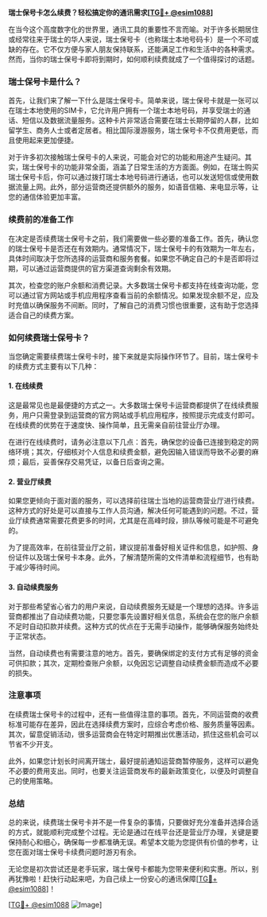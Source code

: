 **瑞士保号卡怎么续费？轻松搞定你的通讯需求[[TG💪+ @esim1088](https://t.me/s/esim1088)]**

在当今这个高度数字化的世界里，通讯工具的重要性不言而喻。对于许多长期居住或经常往来于瑞士的华人来说，瑞士保号卡（也称瑞士本地号码卡）是一个不可或缺的存在。它不仅方便与家人朋友保持联系，还能满足工作和生活中的各种需求。然而，当你的瑞士保号卡即将到期时，如何顺利续费就成了一个值得探讨的话题。

### 瑞士保号卡是什么？

首先，让我们来了解一下什么是瑞士保号卡。简单来说，瑞士保号卡就是一张可以在瑞士本地使用的SIM卡，它允许用户拥有一个瑞士本地号码，并享受瑞士的通话、短信以及数据流量服务。这种卡片非常适合需要在瑞士长期停留的人群，比如留学生、商务人士或者定居者。相比国际漫游服务，瑞士保号卡不仅费用更低，而且使用起来更加便捷。

对于许多初次接触瑞士保号卡的人来说，可能会对它的功能和用途产生疑问。其实，瑞士保号卡的功能非常全面，涵盖了日常生活的方方面面。例如，在瑞士购买瑞士保号卡后，你可以通过拨打瑞士本地号码进行通话，也可以发送短信或使用数据流量上网。此外，部分运营商还提供额外的服务，如语音信箱、来电显示等，让您的通信体验更加丰富。

### 续费前的准备工作

在决定是否续费瑞士保号卡之前，我们需要做一些必要的准备工作。首先，确认您的瑞士保号卡是否还在有效期内。通常情况下，瑞士保号卡的有效期为一年左右，具体时间取决于您所选择的运营商和服务套餐。如果您不确定自己的卡是否即将过期，可以通过运营商提供的官方渠道查询剩余有效期。

其次，检查您的账户余额和消费记录。大多数瑞士保号卡都支持在线查询功能，您可以通过官方网站或手机应用程序查看当前的余额情况。如果发现余额不足，应及时充值以确保服务不间断。同时，了解自己的消费习惯也很重要，这有助于您选择适合自己的续费方案。

### 如何续费瑞士保号卡？

当您确定需要续费瑞士保号卡时，接下来就是实际操作环节了。目前，瑞士保号卡的续费方式主要有以下几种：

#### 1. 在线续费
这是最常见也是最便捷的方式之一。大多数瑞士保号卡运营商都提供了在线续费服务，用户只需登录到运营商的官方网站或手机应用程序，按照提示完成支付即可。在线续费的优势在于速度快、操作简单，且无需亲自前往营业厅办理。

在进行在线续费时，请务必注意以下几点：首先，确保您的设备已连接到稳定的网络环境；其次，仔细核对个人信息和续费金额，避免因输入错误而导致不必要的麻烦；最后，妥善保存交易凭证，以备日后查询之需。

#### 2. 营业厅续费
如果您更倾向于面对面的服务，可以选择前往瑞士当地的运营商营业厅进行续费。这种方式的好处是可以直接与工作人员沟通，解决任何可能遇到的问题。不过，营业厅续费通常需要花费更多的时间，尤其是在高峰时段，排队等候可能是不可避免的。

为了提高效率，在前往营业厅之前，建议提前准备好相关证件和信息，如护照、身份证件以及瑞士保号卡本身。此外，了解清楚所需的文件清单和流程细节，也有助于减少等待时间。

#### 3. 自动续费服务
对于那些希望省心省力的用户来说，自动续费服务无疑是一个理想的选择。许多运营商都推出了自动续费功能，只要您事先设置好相关信息，系统会在您的账户余额不足时自动扣款并续费。这种方式的优点在于无需手动操作，能够确保服务始终处于正常状态。

当然，自动续费也有需要注意的地方。首先，要确保绑定的支付方式有足够的资金可供扣款；其次，定期检查账户余额，以免因忘记调整自动续费金额而造成不必要的损失。

### 注意事项

在续费瑞士保号卡的过程中，还有一些值得注意的事项。首先，不同运营商的收费标准可能存在差异，因此在选择续费方案时，应综合考虑价格、服务质量等因素。其次，留意促销活动，很多运营商会在特定时期推出优惠活动，抓住这些机会可以节省不少开支。

此外，如果您计划长时间离开瑞士，最好提前通知运营商暂停服务，这样可以避免不必要的费用支出。同时，也要关注运营商发布的最新政策变化，以便及时调整自己的使用策略。

### 总结

总的来说，续费瑞士保号卡并不是一件复杂的事情，只要做好充分准备并选择合适的方式，就能顺利完成整个过程。无论是通过在线平台还是营业厅办理，关键是要保持耐心和细心，确保每一步都准确无误。希望本文能为您提供有价值的参考，让您在面对瑞士保号卡续费问题时游刃有余。

无论您是初次尝试还是老手玩家，瑞士保号卡都能为您带来便利和实惠。所以，别再犹豫啦！赶快行动起来吧，为自己续上一份安心的通讯保障[[TG💪+ @esim1088](https://t.me/s/esim1088)]！

[[TG💪+ @esim1088](https://t.me/s/esim1088) ![Image](https://i.postimg.cc/4NQfJmqS/Snipaste-2025-05-13-00-14-12.png)]